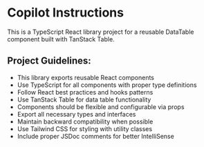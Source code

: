 # Copilot Instructions

<!-- Use this file to provide workspace-specific custom instructions to Copilot. For more details, visit https://code.visualstudio.com/docs/copilot/copilot-customization#_use-a-githubcopilotinstructionsmd-file -->

This is a TypeScript React library project for a reusable DataTable component built with TanStack Table.

## Project Guidelines:
- This library exports reusable React components
- Use TypeScript for all components with proper type definitions
- Follow React best practices and hooks patterns
- Use TanStack Table for data table functionality
- Components should be flexible and configurable via props
- Export all necessary types and interfaces
- Maintain backward compatibility when possible
- Use Tailwind CSS for styling with utility classes
- Include proper JSDoc comments for better IntelliSense
